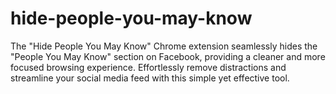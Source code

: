 # hide-people-you-may-know
The "Hide People You May Know" Chrome extension seamlessly hides the "People You May Know" section on Facebook, providing a cleaner and more focused browsing experience. Effortlessly remove distractions and streamline your social media feed with this simple yet effective tool.
